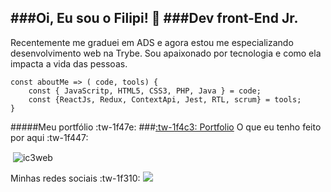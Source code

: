 
###Oi, Eu sou o Filipi! 👋
###Dev front-End Jr.
---

Recentemente me graduei em ADS e agora estou me especializando desenvolvimento web na
Trybe. Sou apaixonado por tecnologia e como ela impacta a vida das pessoas.

    const aboutMe => ( code, tools) {
    	const { JavaScritp, HTML5, CSS3, PHP, Java } = code;
		const {ReactJs, Redux, ContextApi, Jest, RTL, scrum} = tools;
    }
#####Meu portfólio :tw-1f47e:
###[:tw-1f4c3: Portfolio](https://ic3web.github.io/)
O que eu tenho feito por aqui :tw-1f447:

<p>&nbsp;<img align="center" src="https://github-readme-stats.vercel.app/api?username=ic3web&show_icons=true&theme=dark&title_color=87f299&text_color=ffffff&locale=pt-br" alt="ic3web" /></p>

Minhas redes sociais :tw-1f310:
 [<img src="https://img.shields.io/badge/linkedin-%230077B5.svg?&style=for-the-badge&logo=linkedin&logoColor=white" />](https://www.linkedin.com/in/filipifirmino/) 
